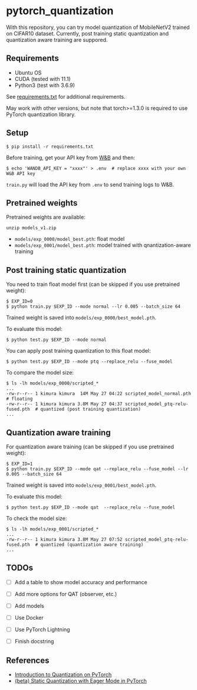 # pytorch_quantization

With this repository, you can try model quantization of MobileNetV2 trained on CIFAR10 dataset.
Currently, post training static quantization and quantization aware training are suppored.


## Requirements

- Ubuntu OS
- CUDA (tested with 11.1)
- Python3 (test with 3.6.9)

See [requirements.txt](requirements.txt) for additional requirements.

May work with other versions, but note that torch>=1.3.0 is required to use PyTorch quantization library.


## Setup

```
$ pip install -r requirements.txt
```

Before training, get your API key from [W&B](https://wandb.ai) and then:

```
$ echo 'WANDB_API_KEY = "xxxx"' > .env  # replace xxxx with your own W&B API key
```

`train.py` will load the API key from `.env` to send training logs to W&B.

## Pretrained weights

Pretrained weights are available:

```
unzip models_v1.zip
```

- `models/exp_0000/model_best.pth`: float model
- `models/exp_0001/model_best.pth`: model trained with qnantization-aware training

## Post training static quantization

You need to train float model first (can be skipped if you use pretrained weight):

```
$ EXP_ID=0
$ python train.py $EXP_ID --mode normal --lr 0.005 --batch_size 64
```

Trained weight is saved into `models/exp_0000/best_model.pth`.

To evaluate this model:

```
$ python test.py $EXP_ID --mode normal
```

You can apply post training quantization to this float model:

```
$ python test.py $EXP_ID --mode ptq --replace_relu --fuse_model
```

To compare the model size:

```
$ ls -lh models/exp_0000/scripted_*
...
-rw-r--r-- 1 kimura kimura  14M May 27 04:22 scripted_model_normal.pth  # floating
-rw-r--r-- 1 kimura kimura 3.8M May 27 04:37 scripted_model_ptq-relu-fused.pth  # quantized (post training quantization)
...
```


## Quantization aware training

For quantization aware training (can be skipped if you use pretrained weight):

```
$ EXP_ID=1
$ python train.py $EXP_ID --mode qat --replace_relu --fuse_model --lr 0.005 --batch_size 64
```

Trained weight is saved into `models/exp_0001/best_model.pth`.

To evaluate this model:

```
$ python test.py $EXP_ID --mode qat  --replace_relu --fuse_model
```

To check the model size:

```
$ ls -lh models/exp_0001/scripted_*
...
-rw-r--r-- 1 kimura kimura 3.8M May 27 07:52 scripted_model_ptq-relu-fused.pth  # quantized (quantization aware training)
...
```


## TODOs

- [ ] Add a table to show model accuracy and performance
- [ ] Add more options for QAT (observer, etc.)
- [ ] Add models
- [ ] Use Docker
- [ ] Use PyTorch Lightning
- [ ] Finish docstring


## References

- [Introduction to Quantization on PyTorch](https://pytorch.org/blog/introduction-to-quantization-on-pytorch/)
- [(beta) Static Quantization with Eager Mode in PyTorch](https://pytorch.org/tutorials/advanced/static_quantization_tutorial.html)
